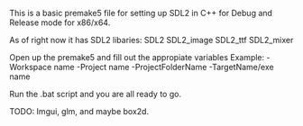 This is a basic premake5 file for setting up SDL2 in C++ for Debug and Release mode for x86/x64.

As of right now it has SDL2 libaries:
SDL2
SDL2_image
SDL2_ttf
SDL2_mixer

Open up the premake5 and fill out the appropiate variables
Example:
-Workspace name
-Project name
-ProjectFolderName
-TargetName/exe name

Run the .bat script and you are all ready to go.

TODO: Imgui, glm, and maybe box2d.

